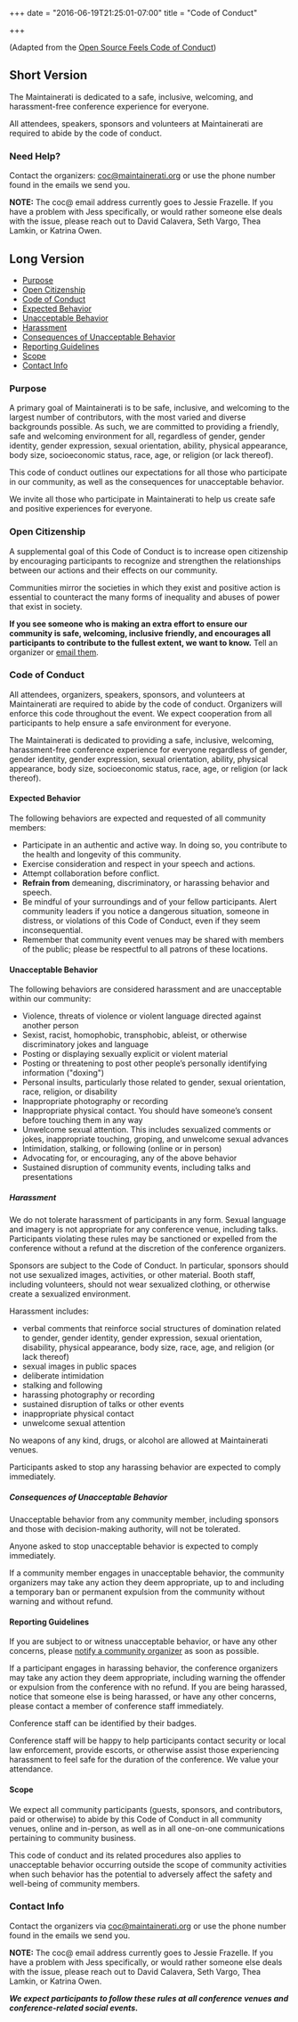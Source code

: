 +++
date = "2016-06-19T21:25:01-07:00"
title = "Code of Conduct"

+++

(Adapted from the [Open Source Feels Code of Conduct](http://www.osfeels.com/conduct/)\)

Short Version
-------------

The Maintainerati is dedicated to a safe, inclusive, welcoming, and harassment-free conference experience for everyone.

All attendees, speakers, sponsors and volunteers at Maintainerati are required to abide by the code of conduct.

### Need Help?

Contact the organizers: [coc@maintainerati.org](mailto:coc@maintainerati.org) or use the phone number found in the emails we send you.

**NOTE:** The coc@ email address currently goes to Jessie Frazelle. If you have
a problem with Jess specifically, or would rather someone else deals with the
issue, please reach out to David Calavera, Seth Vargo, Thea Lamkin, or Katrina Owen.

Long Version
------------

-	[Purpose](#purpose)
-	[Open Citizenship](#open-citizenship)
-	[Code of Conduct](#code-of-conduct)
-	[Expected Behavior](#expected-behavior)
-	[Unacceptable Behavior](#unacceptable-behavior)
-	[Harassment](#harassment)
-	[Consequences of Unacceptable Behavior](#consequences-of-unacceptable-behavior)
-	[Reporting Guidelines](#reporting-guidelines)
-	[Scope](#scope)
-	[Contact Info](#contact-info)

### Purpose

A primary goal of Maintainerati is to be safe, inclusive, and welcoming to the largest number of contributors, with the most varied and diverse backgrounds possible. As such, we are committed to providing a friendly, safe and welcoming environment for all, regardless of gender, gender identity, gender expression, sexual orientation, ability, physical appearance, body size, socioeconomic status, race, age, or religion (or lack thereof).

This code of conduct outlines our expectations for all those who participate in our community, as well as the consequences for unacceptable behavior.

We invite all those who participate in Maintainerati to help us create safe and positive experiences for everyone.

### Open Citizenship

A supplemental goal of this Code of Conduct is to increase open citizenship by encouraging participants to recognize and strengthen the relationships between our actions and their effects on our community.

Communities mirror the societies in which they exist and positive action is essential to counteract the many forms of inequality and abuses of power that exist in society.

**If you see someone who is making an extra effort to ensure our community is safe, welcoming, inclusive friendly, and encourages all participants to contribute to the fullest extent, we want to know.** Tell an organizer or [email them](#contact-info).

### Code of Conduct

All attendees, organizers, speakers, sponsors, and volunteers at Maintainerati are required to abide by the code of conduct. Organizers will enforce this code throughout the event. We expect cooperation from all participants to help ensure a safe environment for everyone.

The Maintainerati is dedicated to providing a safe, inclusive, welcoming, harassment-free conference experience for everyone regardless of gender, gender identity, gender expression, sexual orientation, ability, physical appearance, body size, socioeconomic status, race, age, or religion (or lack thereof).

#### Expected Behavior

The following behaviors are expected and requested of all community members:

-	Participate in an authentic and active way. In doing so, you contribute to the health and longevity of this community.
-	Exercise consideration and respect in your speech and actions.
-	Attempt collaboration before conflict.
-	**Refrain from** demeaning, discriminatory, or harassing behavior and speech.
-	Be mindful of your surroundings and of your fellow participants. Alert community leaders if you notice a dangerous situation, someone in distress, or violations of this Code of Conduct, even if they seem inconsequential.
-	Remember that community event venues may be shared with members of the public; please be respectful to all patrons of these locations.

#### Unacceptable Behavior

The following behaviors are considered harassment and are unacceptable within our community:

-	Violence, threats of violence or violent language directed against another person
-	Sexist, racist, homophobic, transphobic, ableist, or otherwise discriminatory jokes and language
-	Posting or displaying sexually explicit or violent material
-	Posting or threatening to post other people’s personally identifying information ("doxing")
-	Personal insults, particularly those related to gender, sexual orientation, race, religion, or disability
-	Inappropriate photography or recording
-	Inappropriate physical contact. You should have someone’s consent before touching them in any way
-	Unwelcome sexual attention. This includes sexualized comments or jokes, inappropriate touching, groping, and unwelcome sexual advances
-	Intimidation, stalking, or following (online or in person)
-	Advocating for, or encouraging, any of the above behavior
-	Sustained disruption of community events, including talks and presentations

##### Harassment

We do not tolerate harassment of participants in any form. Sexual language and imagery is not appropriate for any conference venue, including talks. Participants violating these rules may be sanctioned or expelled from the conference without a refund at the discretion of the conference organizers.

Sponsors are subject to the Code of Conduct. In particular, sponsors should not use sexualized images, activities, or other material. Booth staff, including volunteers, should not wear sexualized clothing, or otherwise create a sexualized environment.

Harassment includes:

-	verbal comments that reinforce social structures of domination related to gender, gender identity, gender expression, sexual orientation, disability, physical appearance, body size, race, age, and religion (or lack thereof)
-	sexual images in public spaces
-	deliberate intimidation
-	stalking and following
-	harassing photography or recording
-	sustained disruption of talks or other events
-	inappropriate physical contact
-	unwelcome sexual attention

No weapons of any kind, drugs, or alcohol are allowed at Maintainerati venues.

Participants asked to stop any harassing behavior are expected to comply immediately.

##### Consequences of Unacceptable Behavior

Unacceptable behavior from any community member, including sponsors and those with decision-making authority, will not be tolerated.

Anyone asked to stop unacceptable behavior is expected to comply immediately.

If a community member engages in unacceptable behavior, the community organizers may take any action they deem appropriate, up to and including a temporary ban or permanent expulsion from the community without warning and without refund.

#### Reporting Guidelines

If you are subject to or witness unacceptable behavior, or have any other concerns, please [notify a community organizer](#contact-info) as soon as possible.

If a participant engages in harassing behavior, the conference organizers may take any action they deem appropriate, including warning the offender or expulsion from the conference with no refund. If you are being harassed, notice that someone else is being harassed, or have any other concerns, please contact a member of conference staff immediately.

Conference staff can be identified by their badges.

Conference staff will be happy to help participants contact security or local law enforcement, provide escorts, or otherwise assist those experiencing harassment to feel safe for the duration of the conference. We value your attendance.

#### Scope

We expect all community participants (guests, sponsors, and contributors, paid or otherwise) to abide by this Code of Conduct in all community venues, online and in-person, as well as in all one-on-one communications pertaining to community business.

This code of conduct and its related procedures also applies to unacceptable behavior occurring outside the scope of community activities when such behavior has the potential to adversely affect the safety and well-being of community members.

### Contact Info

Contact the organizers via [coc@maintainerati.org](mailto:coc@maintainerati.org)
or use the phone number found in the emails we send you.

**NOTE:** The coc@ email address currently goes to Jessie Frazelle. If you have
a problem with Jess specifically, or would rather someone else deals with the
issue, please reach out to David Calavera, Seth Vargo, Thea Lamkin, or Katrina Owen.

***We expect participants to follow these rules at all conference venues and conference-related social events.***
